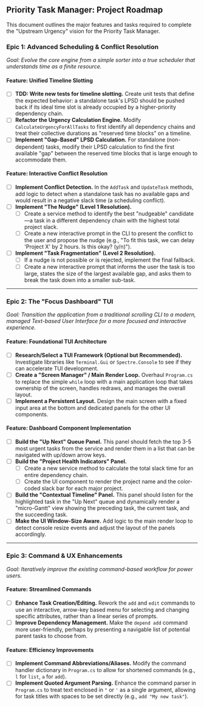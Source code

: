 ## **Priority Task Manager: Project Roadmap**

This document outlines the major features and tasks required to complete the "Upstream Urgency" vision for the Priority Task Manager.

### **Epic 1: Advanced Scheduling & Conflict Resolution**
*Goal: Evolve the core engine from a simple sorter into a true scheduler that understands time as a finite resource.*

#### **Feature: Unified Timeline Slotting**
-   [ ] **TDD: Write new tests for timeline slotting.** Create unit tests that define the expected behavior: a standalone task's LPSD should be pushed back if its ideal time slot is already occupied by a higher-priority dependency chain.
-   [ ] **Refactor the Urgency Calculation Engine.** Modify `CalculateUrgencyForAllTasks` to first identify all dependency chains and treat their collective durations as "reserved time blocks" on a timeline.
-   [ ] **Implement "Gap-Based" LPSD Calculation.** For standalone (non-dependent) tasks, modify their LPSD calculation to find the first available "gap" between the reserved time blocks that is large enough to accommodate them.

#### **Feature: Interactive Conflict Resolution**
-   [ ] **Implement Conflict Detection.** In the `AddTask` and `UpdateTask` methods, add logic to detect when a standalone task has no available gaps and would result in a negative slack time (a scheduling conflict).
-   [ ] **Implement "The Nudge" (Level 1 Resolution).**
    -   [ ] Create a service method to identify the best "nudgeable" candidate—a task in a different dependency chain with the highest total project slack.
    -   [ ] Create a new interactive prompt in the CLI to present the conflict to the user and propose the nudge (e.g., "To fit this task, we can delay 'Project X' by 2 hours. Is this okay? (y/n)").
-   [ ] **Implement "Task Fragmentation" (Level 2 Resolution).**
    -   [ ] If a nudge is not possible or is rejected, implement the final fallback.
    -   [ ] Create a new interactive prompt that informs the user the task is too large, states the size of the largest available gap, and asks them to break the task down into a smaller sub-task.

---

### **Epic 2: The "Focus Dashboard" TUI**
*Goal: Transition the application from a traditional scrolling CLI to a modern, managed Text-based User Interface for a more focused and interactive experience.*

#### **Feature: Foundational TUI Architecture**
-   [ ] **Research/Select a TUI Framework (Optional but Recommended).** Investigate libraries like `Terminal.Gui` or `Spectre.Console` to see if they can accelerate TUI development.
-   [ ] **Create a "Screen Manager" / Main Render Loop.** Overhaul `Program.cs` to replace the simple `while` loop with a main application loop that takes ownership of the screen, handles redraws, and manages the overall layout.
-   [ ] **Implement a Persistent Layout.** Design the main screen with a fixed input area at the bottom and dedicated panels for the other UI components.

#### **Feature: Dashboard Component Implementation**
-   [ ] **Build the "Up Next" Queue Panel.** This panel should fetch the top 3-5 most urgent tasks from the service and render them in a list that can be navigated with up/down arrow keys.
-   [ ] **Build the "Project Health Indicators" Panel.**
    -   [ ] Create a new service method to calculate the total slack time for an entire dependency chain.
    -   [ ] Create the UI component to render the project name and the color-coded slack bar for each major project.
-   [ ] **Build the "Contextual Timeline" Panel.** This panel should listen for the highlighted task in the "Up Next" queue and dynamically render a "micro-Gantt" view showing the preceding task, the current task, and the succeeding task.
-   [ ] **Make the UI Window-Size Aware.** Add logic to the main render loop to detect console resize events and adjust the layout of the panels accordingly.

---

### **Epic 3: Command & UX Enhancements**
*Goal: Iteratively improve the existing command-based workflow for power users.*

#### **Feature: Streamlined Commands**
-   [ ] **Enhance Task Creation/Editing.** Rework the `add` and `edit` commands to use an interactive, arrow-key based menu for selecting and changing specific attributes, rather than a linear series of prompts.
-   [ ] **Improve Dependency Management.** Make the `depend add` command more user-friendly, perhaps by presenting a navigable list of potential parent tasks to choose from.

#### **Feature: Efficiency Improvements**
-   [ ] **Implement Command Abbreviations/Aliases.** Modify the command handler dictionary in `Program.cs` to allow for shortened commands (e.g., `l` for `list`, `a` for `add`).
-   [ ] **Implement Quoted Argument Parsing.** Enhance the command parser in `Program.cs` to treat text enclosed in `"` or `'` as a single argument, allowing for task titles with spaces to be set directly (e.g., `add "My new task"`).